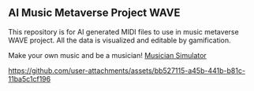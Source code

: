 ## AI Music Metaverse Project WAVE

This repository is for AI generated MIDI files to use in music metaverse WAVE project.
All the data is visualized and editable by gamification.


Make your own music and be a musician!
[Musician Simulator](https://www.roblox.com/share?code=5a5646ef984ef94db9e5529180b67d66&type=ExperienceDetails&stamp=1721838700396)


https://github.com/user-attachments/assets/bb527115-a45b-441b-b81c-11ba5c1cf196




